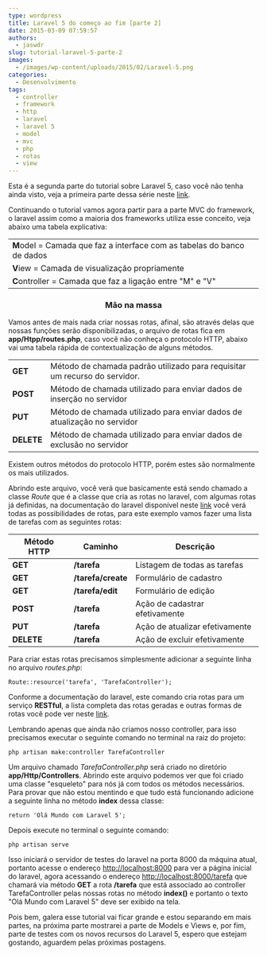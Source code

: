 ```yaml
---
type: wordpress
title: Laravel 5 do começo ao fim [parte 2]
date: 2015-03-09 07:59:57
authors:
  - jaswdr
slug: tutorial-laravel-5-parte-2
images:
  - /images/wp-content/uploads/2015/02/Laravel-5.png
categories:
  - Desenvolvimento
tags:
  - controller
  - framework
  - http
  - laravel
  - laravel 5
  - model
  - mvc
  - php
  - rotas
  - view
---
```


Esta é a segunda parte do tutorial sobre Laravel 5, caso você não tenha ainda visto, veja a primeira parte dessa série neste <a href="/tutorial-laravel-5">link</a>.

Continuando o tutorial vamos agora partir para a parte MVC do framework, o laravel assim como a maioria dos frameworks utiliza esse conceito, veja abaixo uma tabela explicativa:
<table>
<tbody>
<tr>
<td><strong>M</strong>odel = Camada que faz a interface com as tabelas do banco de dados</td>
</tr>
<tr>
<td><strong>V</strong>iew = Camada de visualização propriamente</td>
</tr>
<tr>
<td><strong>C</strong>ontroller = Camada que faz a ligação entre "M" e "V"</td>
</tr>
</tbody>
</table>
<h3 style="text-align: center;">Mão na massa</h3>
Vamos antes de mais nada criar nossas rotas, afinal, são através delas que nossas funções serão disponibilizadas, o arquivo de rotas fica em <b>app/Htpp/routes.php</b>, caso você não conheça o protocolo HTTP, abaixo vai uma tabela rápida de contextualização de alguns métodos.
<table>
<tbody>
<tr>
<td><b>GET</b></td>
<td>Método de chamada padrão utilizado para requisitar um recurso do servidor.</td>
</tr>
<tr>
<td><b>POST</b></td>
<td>Método de chamada utilizado para enviar dados de inserção no servidor</td>
</tr>
<tr>
<td><b>PUT</b></td>
<td>Método de chamada utilizado para enviar dados de atualização no servidor</td>
</tr>
<tr>
<td><b>DELETE</b></td>
<td>Método de chamada utilizado para enviar dados de exclusão no servidor</td>
</tr>
</tbody>
</table>
Existem outros métodos do protocolo HTTP, porém estes são normalmente os mais utilizados.

Abrindo este arquivo, você verá que basicamente está sendo chamado a classe <i>Route</i> que é a classe que cria as rotas no laravel, com algumas rotas já definidas, na documentação do laravel disponível neste <a href="http://laravel.com/docs/4.2/routing">link</a> você verá todas as possibilidades de rotas, para este exemplo vamos fazer uma lista de tarefas com as seguintes rotas:
<table>
<thead>
<tr>
<th>Método HTTP</th>
<th>Caminho</th>
<th>Descrição</th>
</tr>
</thead>
<tbody>
<tr>
<td><b>GET</b></td>
<td><b>/tarefa</b></td>
<td>Listagem de todas as tarefas</td>
</tr>
<tr>
<td><b>GET</b></td>
<td><b>/tarefa/create</b></td>
<td>Formulário de cadastro</td>
</tr>
<tr>
<td><b>GET</b></td>
<td><b>/tarefa/edit</b></td>
<td>Formulário de edição</td>
</tr>
<tr>
<td><b>POST</b></td>
<td><b>/tarefa</b></td>
<td>Ação de cadastrar efetivamente</td>
</tr>
<tr>
<td><b>PUT</b></td>
<td><b>/tarefa</b></td>
<td>Ação de atualizar efetivamente</td>
</tr>
<tr>
<td><b>DELETE</b></td>
<td><b>/tarefa</b></td>
<td>Ação de excluir efetivamente</td>
</tr>
</tbody>
</table>
Para criar estas rotas precisamos simplesmente adicionar a seguinte linha no arquivo <i>routes.php</i>:
<pre><code>Route::resource('tarefa', 'TarefaController');</code></pre>
Conforme a documentação do laravel, este comando cria rotas para um serviço <strong>RESTful</strong>, a lista completa das rotas geradas e outras formas de rotas você pode ver neste <a href="http://laravel.com/docs/5.0/routing">link</a>.

Lembrando apenas que ainda não criamos nosso controller, para isso precisamos executar o seguinte comando no terminal na raiz do projeto:
<pre><code>php artisan make:controller TarefaController</code></pre>
Um arquivo chamado <i>TarefaController.php</i> será criado no diretório <b>app/Http/Controllers</b>. Abrindo este arquivo podemos ver que foi criado uma classe "esqueleto" para nós já com todos os métodos necessários. Para provar que não estou mentindo e que tudo está funcionando adicione a seguinte linha no método <b>index</b> dessa classe:
<pre><code>return 'Olá Mundo com Laravel 5';</code></pre>
Depois execute no terminal o seguinte comando:
<pre><code>php artisan serve</code></pre>
Isso iniciará o servidor de testes do laravel na porta 8000 da máquina atual, portanto acesse o endereço <a href="http://localhost:8000">http://localhost:8000</a> para ver a página inicial do laravel, agora acessando o endereço <a href="http://localhost:8000">http://localhost:8000/tarefa</a> que chamará via método <strong>GET</strong> a rota <b>/tarefa</b> que está associado ao controller TarefaController pelas nossas rotas no método <b>index()</b> e portanto o texto "Olá Mundo com Laravel 5" deve ser exibido na tela.

Pois bem, galera esse tutorial vai ficar grande e estou separando em mais partes, na próxima parte mostrarei a parte de Models e Views e, por fim, parte de testes com os novos recursos do Laravel 5, espero que estejam gostando, aguardem pelas próximas postagens.
